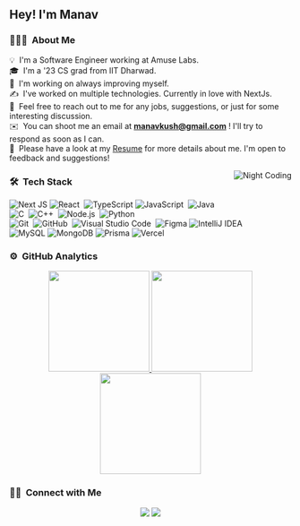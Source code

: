 <h2>Hey! I'm Manav</h2>

<!-- ## 👋 &nbsp;Hey there! I'm Manav -->

### 👨🏻‍💻 &nbsp;About Me

💡 &nbsp;I'm a Software Engineer working at Amuse Labs.\
🎓 &nbsp;I'm a '23 CS grad from IIT Dharwad.\
🌱 &nbsp;I'm working on always improving myself.\
✍️ &nbsp;I've worked on multiple technologies. Currently in love with NextJs.\
💬 &nbsp;Feel free to reach out to me for any jobs, suggestions, or just for some interesting discussion.\
✉️ &nbsp;You can shoot me an email at <b>manavkush@gmail.com</b> ! I'll try to respond as soon as I can.\
📄 &nbsp;Please have a look at my [Resume]() for more details about me. I'm open to feedback and suggestions!

<img alt="Night Coding" src="https://raw.githubusercontent.com/manavkush/profile/master/assets/Night-Coding.gif" align="right"/>

### 🛠 &nbsp;Tech Stack

![Next JS](https://img.shields.io/badge/Next-black?style=flat&logo=next.js&logoColor=white)
![React](https://img.shields.io/badge/-React-05122A?style=flat&logo=react)&nbsp;
![TypeScript](https://img.shields.io/badge/typescript-%23007ACC.svg?style=flat&logo=typescript&logoColor=white)
![JavaScript](https://img.shields.io/badge/-JavaScript-05122A?style=flat&logo=javascript)&nbsp;
![Java](https://img.shields.io/badge/-Java-05122A?style=flat&logo=Java&logoColor=FFA518)&nbsp;\
![C](https://img.shields.io/badge/-C-05122A?style=flat&logo=C&logoColor=A8B9CC)&nbsp;
![C++](https://img.shields.io/badge/-C++-05122A?style=flat&logo=C%2B%2B&logoColor=00599C)&nbsp;
![Node.js](https://img.shields.io/badge/-Node.js-05122A?style=flat&logo=node.js)&nbsp;
![Python](https://img.shields.io/badge/-Python-05122A?style=flat&logo=python)&nbsp;\
![Git](https://img.shields.io/badge/-Git-05122A?style=flat&logo=git)&nbsp;
![GitHub](https://img.shields.io/badge/-GitHub-05122A?style=flat&logo=github)&nbsp;
![Visual Studio Code](https://img.shields.io/badge/-Visual%20Studio%20Code-05122A?style=flat&logo=visual-studio-code&logoColor=007ACC)&nbsp;
![Figma](https://img.shields.io/badge/figma-%23F24E1E.svg?style=flat&logo=figma&logoColor=white)
![IntelliJ IDEA](https://img.shields.io/badge/IntelliJIDEA-000000.svg?style=flat&logo=intellij-idea&logoColor=white)\
![MySQL](https://img.shields.io/badge/mysql-%2300f.svg?style=flat&logo=mysql&logoColor=white)
![MongoDB](https://img.shields.io/badge/MongoDB-%234ea94b.svg?style=flat&logo=mongodb&logoColor=white)
![Prisma](https://img.shields.io/badge/Prisma-3982CE?style=flat&logo=Prisma&logoColor=white)
![Vercel](https://img.shields.io/badge/vercel-%23000000.svg?style=flat&logo=vercel&logoColor=white)

### ⚙️ &nbsp;GitHub Analytics

<p align="center">
<a href="https://github.com/manavkush">
  <img height="180em" src="https://github-readme-stats-eight-theta.vercel.app/api?username=manavkush&show_icons=true&theme=algolia&include_all_commits=true&count_private=true"/>
  <img height="180em" src="https://github-readme-stats-eight-theta.vercel.app/api/top-langs/?username=manavkush&layout=compact&langs_count=8&theme=algolia"/>
  <br/>
  <img height="180em" src="https://streak-stats.demolab.com?user=manavkush&theme=algolia&border_radius=5"/>
</a>

</p>

### 🤝🏻 &nbsp;Connect with Me

<p align="center">
<a href="https://linkedin.com/in/manav-kushwaha"><img src="https://img.shields.io/badge/-Manav%20Kushwaha-0077B5?style=flat&logo=Linkedin&logoColor=white"/></a>
<a href="mailto:manavkush@gmail.com"><img src="https://img.shields.io/badge/-manavkush@gmail.com-D14836?style=flat&logo=Gmail&logoColor=white"/></a>
</p>
